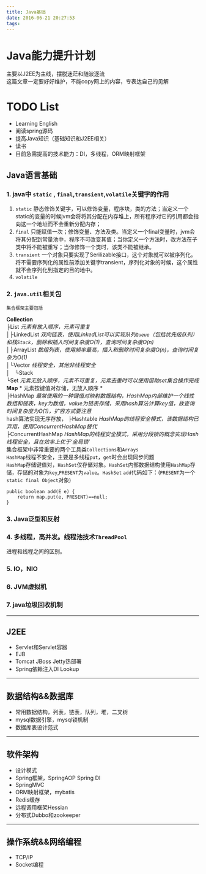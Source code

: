 ```yaml
---
title: Java基础
date: 2016-06-21 20:27:53
tags:
---
```


# Java能力提升计划
主要以J2EE为主线，摆脱迷茫和随波逐流   
这篇文章一定要好好维护，不能copy网上的内容，专表达自己的见解

# TODO List
- Learning English
- 阅读spring源码
- 提高Java知识（基础知识和J2EE相关）
- 读书
- 目前急需提高的技术能力：DI，多线程，ORM映射框架
<!--more-->
## Java语言基础
### 1. java中 `static` , `final`,`transient`,`volatile`关键字的作用
1. `static` 静态修饰关键字，可以修饰变量，程序块，类的方法；当定义一个static的变量的时候jvm会将将其分配在内存堆上，所有程序对它的引用都会指向这一个地址而不会重新分配内存；
2. `final`  只能赋值一次；修饰变量、方法及类。当定义一个final变量时，jvm会将其分配到常量池中，程序不可改变其值；当你定义一个方法时，改方法在子类中将不能被重写；当你修饰一个类时，该类不能被继承。
3. `transient` 一个对象只要实现了Serilizable接口，这个对象就可以被序列化。将不需要序列化的属性前添加关键字transient，序列化对象的时候，这个属性就不会序列化到指定的目的地中。
4. `volatile`
### 2. `java.util`相关包  
    集合框架主要包括  
**Collection**   
├List *元素有放入顺序，元素可重复*     
│├LinkedList *双向链表，使用LinkedList可以实现队列`Queue`（包括优先级队列）和栈`Stack`，删除和插入时间复杂度O(1)，查询时间复杂度O(n)*  
│├ArrayList *数组列表，使用频率最高，插入和删除时间复杂度O(n)，查询时间复杂为O(1)*  
│└Vector *线程安全，其他非线程安全*  
│　└Stack  
└Set *元素无放入顺序，元素不可重复，元素去重时可以使用借助set集合操作完成*  
**Map**  * 元素按键值对存储，无放入顺序 *    
├HashMap *最常使用的一种键值对映射数据结构，HashMap内部维护一个线性数组和链表，key为数组，value为链表存储，采用hash算法计算key值，故查询时间复杂度为O(1)，扩容方式要注意*  
hash算法实现无序存放，
├Hashtable *HashMap的线程安全模式，该数据结构已弃用，使用ConcurrentHashMap替代*  
├ConcurrentHashMap *HashMap的线程安全模式，采用分段锁的概念实现Hash线程安全，且在效率上优于‘全局锁’*    
集合框架中非常重要的两个工具类`Collections`和`Arrays`  
`HashMap`线程不安全，主要是多线程`put`，`get`时会出现同步问题  
`HashMap`存储键值对，`HashSet`仅存储对象。`HashSet`内部数据结构使用`HashMap`存储，存储的对象为`key`,`PRESENT`为`value`。`HashSet` `add`代码如下：(`PRESENT`为一个`static final Object`对象)
```
public boolean add(E e) {
    return map.put(e, PRESENT)==null;
}
```
### 3. Java泛型和反射
### 4. 多线程，高并发。线程池技术`ThreadPool`  
进程和线程之间的区别。

### 5. IO，NIO    
### 6. JVM虚拟机  
### 7. java垃圾回收机制  
---
## J2EE
- Servlet和Servlet容器
- EJB
- Tomcat JBoss Jetty热部署
- Spring依赖注入DI Lookup
---
## 数据结构&&数据库
- 常用数据结构，列表，链表，队列，堆，二叉树
- mysql数据引擎，mysql锁机制
- 数据库表设计范式
---
## 软件架构
- 设计模式
- Spring框架，SpringAOP Spring DI
- SpringMVC
- ORM映射框架，mybatis
- Redis缓存
- 远程调用框架Hessian
- 分布式Dubbo和zookeeper
---
## 操作系统&&网络编程
- TCP/IP
- Socket编程
